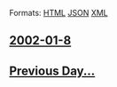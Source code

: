 
Formats: [HTML](2002/01/8/index.html)  [JSON](2002/01/8/index.json)  [XML](2002/01/8/index.xml)  

## [2002-01-8](/news/2002/01/8/index.md)

## [Previous Day...](/news/2002/01/7/index.md)

